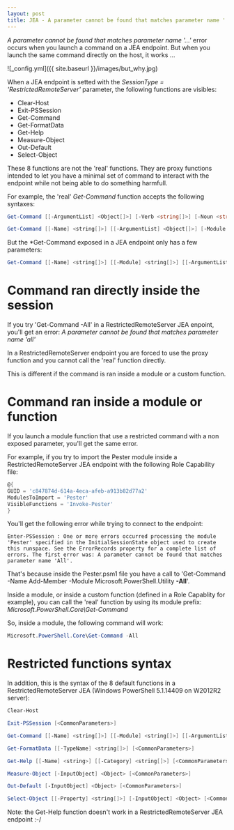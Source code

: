 ```yaml
---
layout: post
title: JEA - A parameter cannot be found that matches parameter name '...'
---
```


*A parameter cannot be found that matches parameter name '...'* error occurs when you launch a command on a JEA endpoint. But when you launch the same command directly on the host, it works ...

![_config.yml]({{ site.baseurl }}/images/but_why.jpg)

When a JEA endpoint is setted with the *SessionType = 'RestrictedRemoteServer'* parameter, the following functions are visibles:

* Clear-Host
* Exit-PSSession
* Get-Command
* Get-FormatData
* Get-Help
* Measure-Object
* Out-Default
* Select-Object

These 8 functions are not the 'real' functions. They are proxy functions intended to let you have a minimal set of command to interact with the endpoint while not being able to do something harmfull.

For example, the 'real' *Get-Command* function accepts the following syntaxes:

```powershell
Get-Command [[-ArgumentList] <Object[]>] [-Verb <string[]>] [-Noun <string[]>] [-Module <string[]>] [-FullyQualifiedModule <ModuleSpecification[]>] [-TotalCount <int>] [-Syntax] [-ShowCommandInfo] [-All] [-ListImported] [-ParameterName <string[]>] [-ParameterType <PSTypeName[]>] [<CommonParameters>]

Get-Command [[-Name] <string[]>] [[-ArgumentList] <Object[]>] [-Module <string[]>] [-FullyQualifiedModule <ModuleSpecification[]>] [-CommandType <CommandTypes>] [-TotalCount <int>] [-Syntax] [-ShowCommandInfo] [-All] [-ListImported] [-ParameterName <string[]>] [-ParameterType <PSTypeName[]>] [<CommonParameters>]
```

But the *Get-Command exposed in a JEA endpoint only has a few parameters:

```powershell
Get-Command [[-Name] <string[]>] [[-Module] <string[]>] [[-ArgumentList] <Object[]>] [[-CommandType] <CommandTypes>] [-ListImported] [-ShowCommandInfo] [<CommonParameters>]
```

# Command ran directly inside the session

If you try 'Get-Command -All' in a RestrictedRemoteServer JEA enpoint, you'll get an error: *A parameter cannot be found that matches parameter name 'all'*

In a RestrictedRemoteServer endpoint you are forced to use the proxy function and you cannot call the 'real' function directly.

This is different if the command is ran inside a module or a custom function.

# Command ran inside a module or function

If you launch a module function that use a restricted command with a non exposed parameter, you'll get the same error.

For example, if you try to import the Pester module inside a RestrictedRemoteServer JEA endpoint with the following Role Capability file:

```powershell
@{
GUID = 'c847874d-614a-4eca-afeb-a913b82d77a2'
ModulesToImport = 'Pester'
VisibleFunctions = 'Invoke-Pester'
}
```

You'll get the following error while trying to connect to the endpoint:

```
Enter-PSSession : One or more errors occurred processing the module 'Pester' specified in the InitialSessionState object used to create this runspace. See the ErrorRecords property for a complete list of errors. The first error was: A parameter cannot be found that matches parameter name 'All'.
```

That's because inside the Pester.psm1 file you have a call to 'Get-Command -Name Add-Member -Module Microsoft.PowerShell.Utility **-All**'.

Inside a module, or inside a custom function (defined in a Role Capablity for example), you can call the 'real' function by using its module prefix: *Microsoft.PowerShell.Core\Get-Command*

So, inside a module, the following command will work:

```powershell
Microsoft.PowerShell.Core\Get-Command -All
```

# Restricted functions syntax

In addition, this is the syntax of the 8 default functions in a RestrictedRemoteServer JEA (Windows PowerShell 5.1.14409 on W2012R2 server):

```powershell
Clear-Host

Exit-PSSession [<CommonParameters>]

Get-Command [[-Name] <string[]>] [[-Module] <string[]>] [[-ArgumentList] <Object[]>] [[-CommandType] <CommandTypes>] [-ListImported] [-ShowCommandInfo] [<CommonParameters>]

Get-FormatData [[-TypeName] <string[]>] [<CommonParameters>]

Get-Help [[-Name] <string>] [[-Category] <string[]>] [<CommonParameters>]

Measure-Object [-InputObject] <Object> [<CommonParameters>]

Out-Default [-InputObject] <Object> [<CommonParameters>]

Select-Object [[-Property] <string[]>] [-InputObject] <Object> [<CommonParameters>]
```

Note: the Get-Help function doesn't work in a RestrictedRemoteServer JEA endpoint :-/